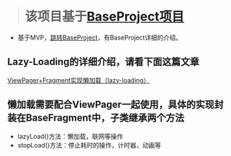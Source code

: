 > # 该项目基于[BaseProject项目](https://github.com/jianesrq0724/BaseProject)
* 基于MVP，[跳转BaseProject](https://github.com/jianesrq0724/BaseProject)，有BaseProject详细的介绍。


## Lazy-Loading的详细介绍，请看下面这篇文章
[ViewPager+Fragment实现懒加载（lazy-loading）](http://blog.csdn.net/jianesrq0724/article/details/72531019)

## 懒加载需要配合ViewPager一起使用，具体的实现封装在BaseFragment中，子类继承两个方法
* lazyLoad()方法：懒加载，联网等操作
* stopLoad()方法：停止耗时的操作，计时器，动画等



